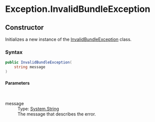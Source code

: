 # Exception.InvalidBundleException
## Constructor 
 

Initializes a new instance of the <a href="T_Iota_Lib_CSharp_Api_Exception_InvalidBundleException">InvalidBundleException</a> class.



### Syntax


```cs
public InvalidBundleException(
	string message
)
```


#### Parameters
&nbsp;<dl><dt>message</dt><dd>Type: <a href="http://msdn2.microsoft.com/en-us/library/s1wwdcbf" target="_blank">System.String</a><br />The message that describes the error.</dd></dl>


